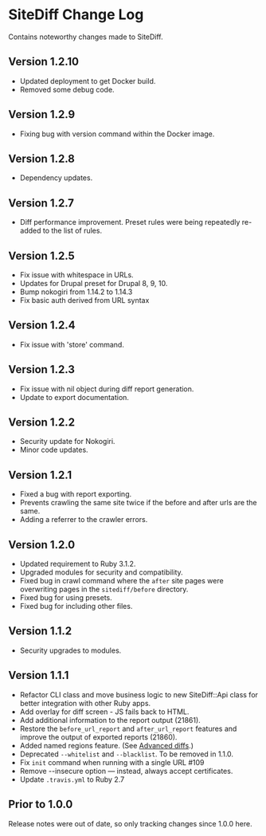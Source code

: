 # SiteDiff Change Log

Contains noteworthy changes made to SiteDiff.
## Version 1.2.10
- Updated deployment to get Docker build.
- Removed some debug code.

## Version 1.2.9
- Fixing bug with version command within the Docker image.

## Version 1.2.8
- Dependency updates.

## Version 1.2.7
- Diff performance improvement.  Preset rules were being repeatedly re-added to the list of rules.

## Version 1.2.5
- Fix issue with whitespace in URLs.
- Updates for Drupal preset for Drupal 8, 9, 10.
- Bump nokogiri from 1.14.2 to 1.14.3
- Fix basic auth derived from URL syntax

## Version 1.2.4
- Fix issue with 'store' command.

## Version 1.2.3
- Fix issue with nil object during diff report generation.
- Update to export documentation.

## Version 1.2.2
- Security update for Nokogiri.
- Minor code updates.

## Version 1.2.1
- Fixed a bug with report exporting.
- Prevents crawling the same site twice if the before and after urls are the same.
- Adding a referrer to the crawler errors.

## Version 1.2.0
- Updated requirement to Ruby 3.1.2.
- Upgraded modules for security and compatibility.
- Fixed bug in crawl command where the `after` site pages were overwriting pages in the `sitediff/before` directory.
- Fixed bug for using presets.
- Fixed bug for including other files.

## Version 1.1.2
- Security upgrades to modules.

## Version 1.1.1
- Refactor CLI class and move business logic to new SiteDiff::Api class for better integration with other Ruby apps.
- Add overlay for diff screen - JS fails back to HTML.
- Add additional information to the report output (21861).
- Restore the `before_url_report` and `after_url_report` features and improve the output of exported reports (21860).
- Added named regions feature. (See [Advanced diffs](README.md#advanced-diffs).)
- Deprecated `--whitelist` and `--blacklist`. To be removed in 1.1.0.
- Fix `init` command when running with a single URL #109
- Remove --insecure option — instead, always accept certificates.
- Update `.travis.yml` to Ruby 2.7

## Prior to 1.0.0

Release notes were out of date, so only tracking changes since 1.0.0 here.
